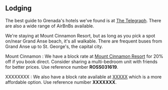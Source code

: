 ## Lodging

The best guide to Grenada's hotels we've found is at [The Telegraph](https://www.telegraph.co.uk/travel/destinations/caribbean/grenada/hotels/). There are also a wide range of AirBnBs available.

We're staying at Mount Cinnamon Resort, but as long as you pick a spot on/near Grand Anse beach, it's all walkable. There are frequent buses from Grand Anse up to St. George's, the capital city.

Mount Cinnamon
: We have a block rate at [Mount Cinnamon Resort](https://mountcinnamongrenadahotel.com/) for 20% off if you book direct. Consider sharing a multi-bedroom unit with friends for better prices. Use reference number **ROSS031619**.

XXXXXXXX
: We also have a block rate available at [XXXXX](#) which is a more affordable option. Use reference numiber **XXXXXXX**.

